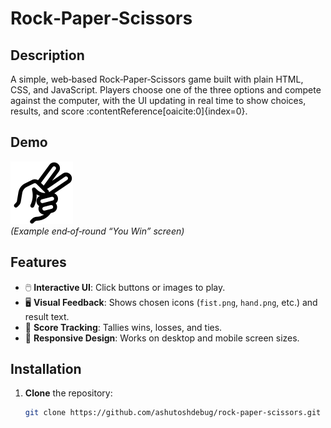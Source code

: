 # Rock‑Paper‑Scissors

## Description  
A simple, web‑based Rock‑Paper‑Scissors game built with plain HTML, CSS, and JavaScript. Players choose one of the three options and compete against the computer, with the UI updating in real time to show choices, results, and score :contentReference[oaicite:0]{index=0}.

## Demo  
![Game in action](victory.png)  
*(Example end‑of‑round “You Win” screen)*

## Features  
- 🖱️ **Interactive UI**: Click buttons or images to play.  
- 🖥️ **Visual Feedback**: Shows chosen icons (`fist.png`, `hand.png`, etc.) and result text.  
- 🔢 **Score Tracking**: Tallies wins, losses, and ties.  
- 🎨 **Responsive Design**: Works on desktop and mobile screen sizes.

## Installation  
1. **Clone** the repository:  
   ```bash
   git clone https://github.com/ashutoshdebug/rock-paper-scissors.git
